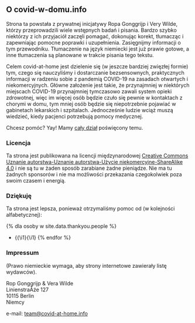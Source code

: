   
## O covid-w-domu.info

Strona ta powstała z prywatnej inicjatywy Ropa Gonggrijp i Very Wilde, którzy przeprowadzili wiele wstępnych badań i pisania. Bardzo szybko niektórzy z ich przyjaciół zaczęli pomagać, dokonując korekt, tłumacząc i zapewniając pomocne poprawki i uzupełnienia. Zasięgnijmy informacji o tym przewodniku. Tłumaczenie na język niemiecki jest już prawie gotowe, a inne tłumaczenia są planowane w trakcie pisania tego tekstu.

Celem covid-at-home jest dzielenie się (w jeszcze bardziej zwięzłej formie) tym, czego się nauczyliśmy i dostarczanie bezsensownych, praktycznych informacji w radzeniu sobie z pandemią COVID-19 na zasadach otwartych i niekomercyjnych. Główne założenie jest takie, że przynajmniej w niektórych miejscach COVID-19 przynajmniej tymczasowo zawali system opieki zdrowotnej, więc im więcej osób będzie czuło się pewnie w kontaktach z chorymi w domu, tym mniej osób będzie się niepotrzebnie pojawiać w gabinetach lekarskich i szpitalach. Jednocześnie ludzie wciąż muszą wiedzieć, kiedy pacjenci potrzebują pomocy medycznej. 

Chcesz pomóc? Yay! Mamy [cały dział](/pomocy) poświęcony temu.

### Licencja

Ta strona jest publikowana na licencji międzynarodowej [Creative Commons Uznanie autorstwa-Uznanie autorstwa-Użycie niekomercyjne-ShareAlike 4.0](http://creativecommons.org/licenses/by-nc-sa/4.0/) i nie są tu w żaden sposób zarabiane żadne pieniądze. Nie ma tu żadnych sponsorów i nie ma możliwości przekazania czegokolwiek poza swoim czasem i energią.

### Dziękuję

Ta strona jest lepsza, ponieważ otrzymaliśmy pomoc od (w kolejności alfabetycznej):

{% dla osoby w site.data.thankyou.people %}
* {{\i1}{\i1}
{% endfor %}

### Impressum

(Prawo niemieckie wymaga, aby strony internetowe zawierały listę wydawców).

Rop Gonggrijp & Vera Wilde<br>
LinienstraĂźe 127<br>
10115 Berlin<br>
Niemcy

e-mail: [team@covid-at-home.info](mailto:team@covid-at-home.info)